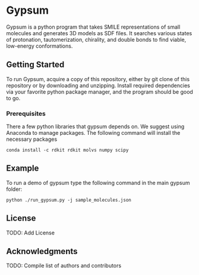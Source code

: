 # Gypsum

Gypsum is a python program that takes SMILE representations of small molecules and generates 3D models as SDF files. It searches various states of protonation, tautomerization, chirality, and double bonds to find viable, low-energy conformations. 

## Getting Started

To run Gypsum, acquire a copy of this repository, either by git clone of this repository or by downloading and unzipping. Install required dependencies via your favorite python package manager, and the program should be good to go.

### Prerequisites

There a few python libraries that gypsum depends on. We suggest using Anaconda to manage packages. The following command will install the necessary packages

```
conda install -c rdkit rdkit molvs numpy scipy
```

## Example

To run a demo of gypsum type the following command in the main gypsum folder:

```
python ./run_gypsum.py -j sample_molecules.json
```

## License

TODO: Add License

## Acknowledgments

TODO: Compile list of authors and contributors
